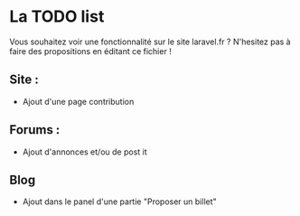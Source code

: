 # La TODO list

Vous souhaitez voir une fonctionnalité sur le site laravel.fr ? N'hesitez pas à faire des propositions en éditant ce fichier !

## Site :
- Ajout d'une page contribution

## Forums : 
- Ajout d'annonces et/ou de post it

## Blog
- Ajout dans le panel d'une partie  "Proposer un billet"